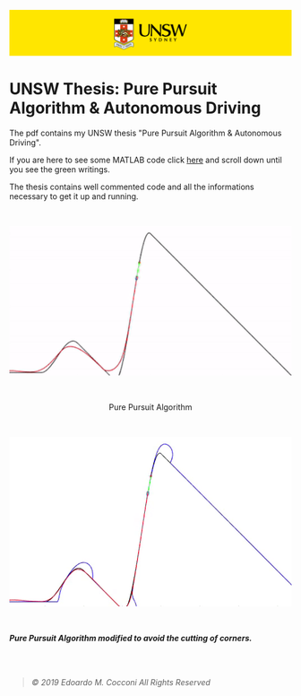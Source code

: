 ![UNSW Banner](Assets/UNSWbanner.png)

# UNSW Thesis: Pure Pursuit Algorithm & Autonomous Driving

The pdf contains my UNSW thesis "Pure Pursuit Algorithm & Autonomous Driving".

If you are here to see some MATLAB code click [here](Pure%20Pursuit%20Algorithm%20%26%20Autonomous%20Driving.pdf) and scroll down until you see the green writings.

The thesis contains well commented code and all the informations necessary to get it up and running.

<br>

<p align="center">
  
  <img width="504" src="Assets/PurePursuit.gif">

<p>

<br>

<p align="center">Pure Pursuit Algorithm</p>

<br>

![Modified Pure Pursuit Algorithm](Assets/ModifiedPurePursuit.gif)

<br>

***Pure Pursuit Algorithm modified to avoid the cutting of corners.***

<br>
<br>

> *©  2019  Edoardo  M.  Cocconi  All  Rights  Reserved*
